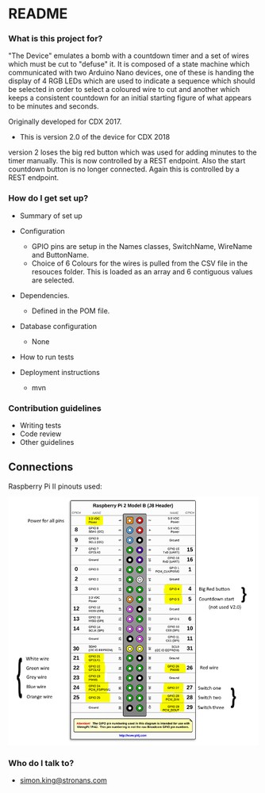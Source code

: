 # README #

### What is this project for? ###

"The Device" emulates a bomb with a countdown timer and a set of wires which must be cut to "defuse" it. 
It is composed of a state machine which communicated with two Arduino Nano devices, one of these is 
handing the display of 4 RGB LEDs which are used to indicate a sequence which should be selected 
in order to select a coloured wire to cut and another which keeps a consistent countdown 
for an initial starting figure of what appears to be minutes and seconds.

Originally developed for CDX 2017.
  
* This is version 2.0 of the device for CDX 2018

version 2 loses the big red button which was used for adding minutes to the timer manually.
This is now controlled by a REST endpoint. Also the start countdown button is no longer connected.
Again this is controlled by a REST endpoint.
  

### How do I get set up? ###

- Summary of set up
- Configuration

  - GPIO pins are setup in the Names classes, SwitchName, WireName and ButtonName.
  - Choice of 6 Colours for the wires is pulled from the CSV file in the resouces folder.
    This is loaded as an array and 6 contiguous values are selected. 
- Dependencies.
  - Defined in the POM file.

- Database configuration
  - None
- How to run tests
- Deployment instructions
  - mvn

### Contribution guidelines ###

- Writing tests
- Code review
- Other guidelines

Connections
-----------

Raspberry Pi II pinouts used: 

![alt text](./pinouts.png "Raspberry Pi II pinouts used")



### Who do I talk to? ###

* simon.king@stronans.com
